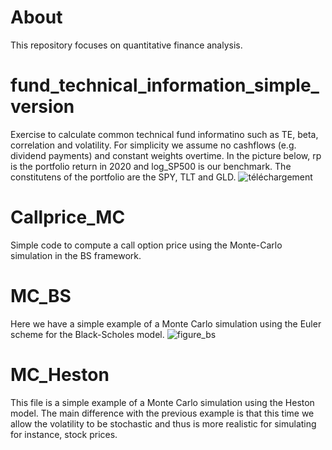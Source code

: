 # About
This repository focuses on quantitative finance analysis.

# fund_technical_information_simple_version
Exercise to calculate common technical fund informatino such as TE, beta, correlation and volatility.
For simplicity we assume no cashflows (e.g. dividend payments) and constant weights overtime.
In the picture below, rp is the portfolio return in 2020 and log_SP500 is our benchmark.
The constitutens of the portfolio are the SPY, TLT and GLD.
![téléchargement](https://user-images.githubusercontent.com/36447056/106392100-a7982900-63f0-11eb-88d8-09599ac47b70.png)

# Callprice_MC
Simple code to compute a call option price using the Monte-Carlo simulation in the BS framework.

# MC_BS
Here we have a simple example of a Monte Carlo simulation using the Euler scheme for the Black-Scholes model.
![figure_bs](https://user-images.githubusercontent.com/36447056/36300729-9835812a-1302-11e8-9691-be47924eabd7.png)

# MC_Heston
This file is a simple example of a Monte Carlo simulation using the Heston model. The main difference with the previous example is that this time we allow the volatility to be stochastic and thus is more realistic for simulating for instance, stock prices.
